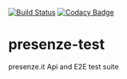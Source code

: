[![Build Status](https://travis-ci.org/iubar/presenze-test.svg?branch=master)](https://travis-ci.org/iubar/presenze-test) 
[![Codacy Badge](https://api.codacy.com/project/badge/Grade/62af7699db834237868b46c4ea2ff3ba)](https://www.codacy.com/app/Iubar/presenze-test?utm_source=github.com&amp;utm_medium=referral&amp;utm_content=iubar/presenze-test&amp;utm_campaign=Badge_Grade)

# presenze-test
presenze.it Api and E2E test suite

